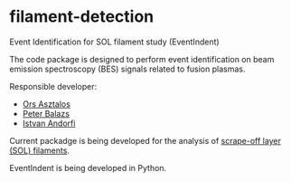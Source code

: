 # filament-detection
Event Identification for SOL filament study (EventIndent) 

The code package is designed to perform event identification on beam emission spectroscopy (BES) signals related to fusion plasmas.

Responsible developer:
* [Ors Asztalos](https://github.com/asztalosors)
* [Peter Balazs](https://github.com/Balazs-Peter)
* [Istvan Andorfi](https://github.com/andorfi)

Current packadge is being developed for the analysis of [scrape-off layer (SOL) filaments](https://aip.scitation.org/doi/10.1063/1.3594609).

EventIndent is being developed in Python.
